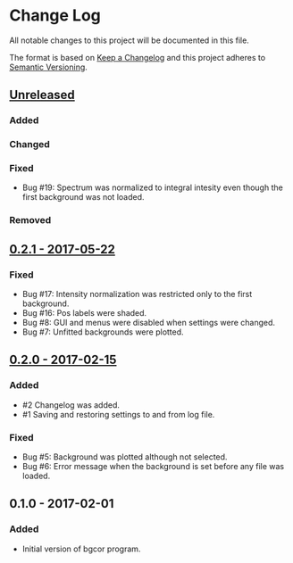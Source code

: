 # Change Log
All notable changes to this project will be documented in this file.

The format is based on [Keep a Changelog](http://keepachangelog.com/) 
and this project adheres to [Semantic Versioning](http://semver.org/).

## [Unreleased](https://github.com/lumik/bgcor/compare/v0.2.1...develop)
### Added

### Changed

### Fixed
- Bug #19: Spectrum was normalized to integral intesity even though the first
  background was not loaded.

### Removed

## [0.2.1 - 2017-05-22](https://github.com/lumik/bgcor/compare/v0.2.0...v0.2.1)
### Fixed
- Bug #17: Intensity normalization was restricted only to the first background.
- Bug #16: Pos labels were shaded.
- Bug #8: GUI and menus were disabled when settings were changed.
- Bug #7: Unfitted backgrounds were plotted.

## [0.2.0 - 2017-02-15](https://github.com/lumik/bgcor/compare/v0.1.0...v0.2.0)
### Added
- #2 Changelog was added.
- #1 Saving and restoring settings to and from log file. 

### Fixed
- Bug #5: Background was plotted although not selected.
- Bug #6: Error message when the background is set before any file was loaded.

## 0.1.0 - 2017-02-01
### Added
- Initial version of bgcor program. 